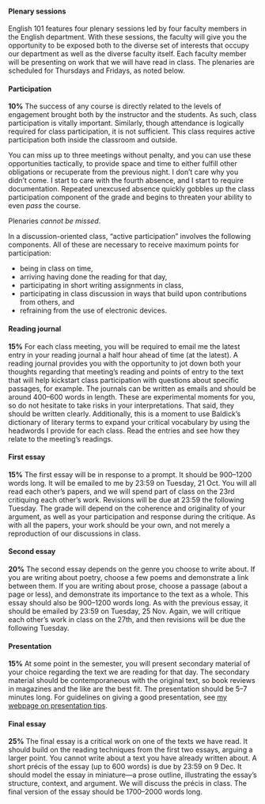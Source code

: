 #### Plenary sessions

English 101 features four plenary sessions led by four faculty members in the
English department. With these sessions, the faculty will give you the
opportunity to be exposed both to the diverse set of interests that occupy our
department as well as the diverse faculty itself. Each faculty member will be
presenting on work that we will have read in class. The plenaries are scheduled
for Thursdays and Fridays, as noted below. 

#### Participation

**10%** The success of any course is directly related to the levels of engagement
brought both by the instructor and the students. As such, class participation
is vitally important. Similarly, though attendance is logically required for
class participation, it is not sufficient. This class requires active
participation both inside the classroom and outside.  

You can miss up to three meetings without penalty, and you can use these
opportunities tactically, to provide space and time to either fulfill other
obligations or recuperate from the previous night. I don’t care why you didn’t
come. I start to care with the fourth absence, and I start to require
documentation. Repeated unexcused absence quickly gobbles up the class
participation component of the grade and begins to threaten your ability to
even *pass* the course.

Plenaries *cannot be missed*.

In a discussion-oriented class, “active participation” involves the following
components. All of these are necessary to receive maximum points for
participation:

* being in class on time,
* arriving having done the reading for that day,
* participating in short writing assignments in class,
* participating in class discussion in ways that build upon contributions from others, and
* refraining from the use of electronic devices.

#### Reading journal

**15%** For each class meeting, you will be required to email me the latest
entry in your reading journal a half hour ahead of time (at the latest). A
reading journal provides you with the opportunity to jot down both your
thoughts regarding that meeting’s reading and points of entry to the text that
will help kickstart class participation with questions about specific
passages, for example. The journals can be written as emails and should be
around 400–600 words in length. These are experimental moments for you, so do
not hesitate to take risks in your interpretations. That said, they should be
written clearly. Additionally, this is a moment to use Baldick’s dictionary of
literary terms to expand your critical vocabulary by using the headwords I
provide for each class. Read the entries and see how they relate to the
meeting’s readings.

#### First essay

**15%** The first essay will be in response to a prompt. It should be 900–1200 words
long. It will be emailed to me by 23:59 on Tuesday, 21 Oct. You will all read
each other’s papers, and we will spend part of class on the 23rd critiquing
each other’s work. Revisions will be due at 23:59 the following Tuesday. The
grade will depend on the coherence and originality of your argument, as well
as your participation and response during the critique. As with all the
papers, your work should be your own, and not merely a reproduction of our
discussions in class.

#### Second essay

**20%** The second essay depends on the genre you choose to write about. If
you are writing about poetry, choose a few poems and demonstrate a link
between them. If you are writing about prose, choose a passage (about a page
or less), and demonstrate its importance to the text as a whole. This essay
should also be 900–1200 words long. As with the previous essay, it should be
emailed by 23:59 on Tuesday, 25 Nov. Again, we will critique each other’s work
in class on the 27th, and then revisions will be due the following Tuesday.

#### Presentation

**15%** At some point in the semester, you will present secondary material of
your choice regarding the text we are reading for that day. The secondary
material should be contemporaneous with the original text, so book reviews in
magazines and the like are the best fit. The presentation should be 5–7
minutes long. For guidelines on giving a good presentation, see [my webpage on
presentation tips](http://moacir.com/courses/presentation-tips/).

#### Final essay

**25%** The final essay is a critical work on one of the texts we have read.
It should build on the reading techniques from the first two essays, arguing a
larger point. You cannot write about a text you have already written about. A short
précis of the essay (up to 600 words) is due by 23:59 on 9 Dec. It should
model the essay in miniature—a prose outline, illustrating the essay’s structure,
context, and argument. We will discuss the précis in class. The final version
of the essay should be 1700–2000 words long.
